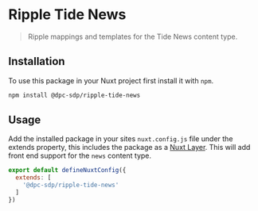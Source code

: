 # Ripple Tide News

> Ripple mappings and templates for the Tide News content type.

## Installation

To use this package in your Nuxt project first install it with `npm`.

```bash
npm install @dpc-sdp/ripple-tide-news
```

## Usage

Add the installed package in your sites `nuxt.config.js` file under the extends property, this includes the package as a [Nuxt Layer](https://nuxt.com/docs/getting-started/layers).
This will add front end support for the `news` content type.

```js
export default defineNuxtConfig({
  extends: [
    '@dpc-sdp/ripple-tide-news'
  ]
})
```
